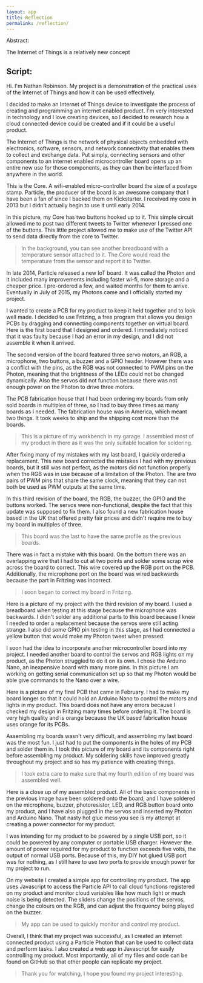 ```yaml
---
layout: app
title: Reflection
permalink: /reflection/
---
```


Abstract:

The Internet of Things is a relatively new concept 





























Script:
-----
Hi.  I'm Nathan Robinson.  My project is a demonstration of the practical uses of the Internet of Things and how it can be used effectively.

I decided to make an Internet of Things device to investigate the process of creating and programming an internet enabled product.  I'm very interested in technology and I love creating devices, so I decided to research how a cloud connected device could be created and if it could be a useful product.

The Internet of Things is the network of physical objects embedded with electronics, software, sensors, and network connectivity that enables them to collect and exchange data.  Put simply, connecting sensors and other components to an internet enabled microcontroller board opens up an entire new use for those components, as they can then be interfaced from anywhere in the world.

This is the Core.  A wifi-enabled micro-controller board the size of a postage stamp.  Particle, the producer of the board is an awesome company that I have been a fan of since I backed them on Kickstarter.  I received my core in 2013 but I didn't actually begin to use it until early 2014.

In this picture, my Core has two buttons hooked up to it.  This simple circuit allowed me to post two different tweets to Twitter whenever I pressed one of the buttons.  This little project allowed me to make use of the Twitter API to send data directly from the core to Twitter.

> In the background, you can see another breadboard with a temperature sensor attached to it.  The Core would read the temperature from the sensor and report it to Twitter.

In late 2014, Particle released a new IoT board.  It was called the Photon and it included many improvements including faster wi-fi, more storage and a cheaper price.  I pre-ordered a few, and waited months for them to arrive.  Eventually in July of 2015, my Photons came and I officially started my project.

I wanted to create a PCB for my product to keep it held together and to look well made.  I decided to use Fritzing, a free program that allows you design PCBs by dragging and connecting components together on virtual board.  Here is the first board that I designed and ordered.  I immediately noticed that it was faulty because I had an error in my design, and I did not assemble it when it arrived.

The second version of the board featured three servo motors, an RGB, a microphone, two buttons, a buzzer and a GPIO header.  However there was a conflict with the pins, as the RGB was not connected to PWM pins on the Photon, meaning that the brightness of the LEDs could not be changed dynamically.  Also the servos did not function because there was not enough power on the Photon to drive three motors.

The PCB fabrication house that I had been ordering my boards from only sold boards in multiples of three, so I had to buy three times as many boards as I needed.  The fabrication house was in America, which meant two things.  It took weeks to ship and the shipping cost more than the boards.

> This is a picture of my workbench in my garage.  I assembled most of my product in there as it was the only suitable location for soldering.

After fixing many of my mistakes with my last board, I quickly ordered a replacement.  This new board corrected the mistakes I had with my previous boards, but it still was not perfect, as the motors did not function properly when the RGB was in use because of a limitation of the Photon.  The are two pairs of PWM pins that share the same clock, meaning that they can not both be used as PWM outputs at the same time.

In this third revision of the board, the RGB, the buzzer, the GPIO and the buttons worked.  The servos were non-functional, despite the fact that this update was supposed to fix them.  I also found a new fabrication house based in the UK that offered pretty fair prices and didn't require me to buy my board in multiples of three.

> This board was the last to have the same profile as the previous boards.

There was in fact a mistake with this board.  On the bottom there was an overlapping wire that I had to cut at two points and solder some scrap wire across the board to correct.  This wire covered up the RGB port on the PCB.  Additionally, the microphone port on the board was wired backwards because the part in Fritzing was incorrect.

> I soon began to correct my board in Fritzing.

Here is a picture of my project with the third revision of my board.  I used a breadboard when testing at this stage because the microphone was backwards.  I didn't solder any additional parts to this board because I knew I needed to order a replacement because the servos were still acting strange.  I also did some GPIO pin testing in this stage, as I had connected a yellow button that would make my Photon tweet when pressed.

I soon had the idea to incorporate another microcontroller board into my project.  I needed another board to control the servos and RGB lights on my product, as the Photon struggled to do it on its own.  I chose the Arduino Nano, an inexpensive board with many more pins.  In this picture I am working on getting serial communication set up so that my Photon would be able give commands to the Nano over a wire.

Here is a picture of my final PCB that came in February.  I had to make my board longer so that it could hold an Arduino Nano to control the motors and lights in my product.  This board does not have any errors because I checked my design in Fritzing many times before ordering it.  The board is very high quality and is orange because the UK based fabrication house uses orange for its PCBs.

Assembling my boards wasn't very difficult, and assembling my last board was the most fun.  I just had to put the components in the holes of my PCB and solder them in.  I took this picture of my board and its components right before assembling my product.  My soldering skills have improved greatly throughout my project and so has my patience with creating things.

> I took extra care to make sure that my fourth edition of my board was assembled well.

Here is a close up of my assembled product.  All of the basic components in the previous image have been soldered onto the board, and I have soldered on the microphone, buzzer, photoresistor, LED, and RGB button board onto my product, and I have also plugged in the servos and inserted my Photon and Arduino Nano.  That nasty hot glue mess you see is my attempt at creating a power connector for my product.

I was intending for my product to be powered by a single USB port, so it could be powered by any computer or portable USB charger.  However the amount of power required for my product to function exceeds five volts, the output of normal USB ports.  Because of this, my DIY hot glued USB port was for nothing, as I still have to use two ports to provide enough power for my project to run.

On my website I created a simple app for controlling my product.  The app uses Javascript to access the Particle API to call cloud functions registered on my product and monitor cloud variables like how much light or much noise is being detected.  The sliders change the positions of the servos, change the colours on the RGB, and can adjust the frequency being played on the buzzer.

> My app can be used to quickly monitor and control my product.

Overall, I think that my project was successful, as I created an internet connected product using a Particle Photon that can be used to collect data and perform tasks.  I also created a web app in Javascript for easily controlling my product.  Most importantly, all of my files and code can be found on GitHub so that other people can replicate my project.

> Thank you for watching, I hope you found my project interesting.
